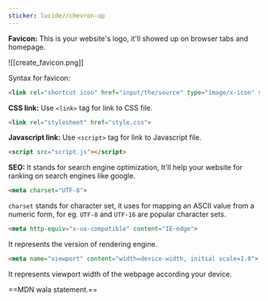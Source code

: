 ```yaml
---
sticker: lucide//chevron-up
---
```

**Favicon:**
This is your website's logo, it'll showed up on browser tabs and homepage.

![[create_favicon.png]]

Syntax for favicon:

```html
<link rel="shortcut icon" href="input/the/source" type="image/x-icon" sizes="16x16">
```

**CSS link:**
Use `<link>` tag for link to CSS file.
```html
<link rel="stylesheet" href="style.css">
```

**Javascript link:**
Use `<script>` tag for link to Javascript file.
```html
<script src="script.js"></script>
```

**SEO:**
It stands for search engine optimization, It'll help your website for ranking on search engines like google.

```html
<meta charset="UTF-8">
```

`charset` stands for character set, it uses for mapping an ASCII value from a numeric form, for eg. `UTF-8` and `UTF-16` are popular character sets.

```html
<meta http-equiv="x-ua-compatible" content="IE-edge">
```

It represents the version of rendering engine.

```html
<meta name="viewport" content="width=device-width, initial scale=1.0">
```

It represents viewport width of the webpage according your device.

==MDN wala statement.==